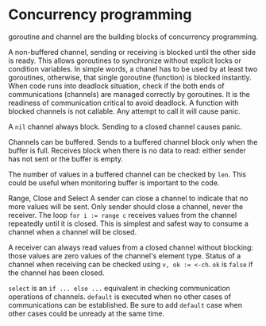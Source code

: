 # Concurrency programming

goroutine and channel are the building blocks of concurrency programming.

A non-buffered channel, sending or receiving is blocked until the other side is ready. This allows goroutines to synchronize without explicit locks or condition variables. In simple words, a chanel has to be used by at least two goroutines, otherwise, that single goroutine (function) is blocked instantly. When code runs into deadlock situation, check if the both ends of communications (channels) are managed correctly by goroutines. It is the readiness of communication critical to avoid deadlock. A function with blocked channels is not callable. Any attempt to call it will cause panic.

A `nil` channel always block. Sending to a closed channel causes panic.

Channels can be buffered. Sends to a buffered channel block only when the buffer is full. Receives block when there is no data to read: either sender has not sent or the buffer is empty.

The number of values in a buffered channel can be checked by `len`. This could be useful when monitoring buffer is important to the code.

Range, Close and Select
A sender can close a channel to indicate that no more values will be sent. Only sender should close a channel, never the receiver. 
The loop `for i := range c` receives values from the channel repeatedly until it is closed. This is simplest and safest way to consume a channel when a channel will be closed.

A receiver can always read values from a closed channel without blocking: those values are zero values of the channel's element type. Status of a channel when receiving can be checked using `v, ok := <-ch`.
`ok` is `false` if the channel has been closed. 

`select` is an `if ... else ...` equivalent in checking communication operations of channels. `default` is executed when no other cases of communications can be established. Be sure to add `default` case when other cases could be unready at the same time.